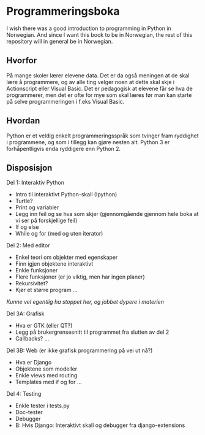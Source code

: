 Programmeringsboka
==================

I wish there was a good introduction to programming in Python in Norwegian. And since I want this book to be in Norwegian, the rest of this repository will in general be in Norwegian.

Hvorfor
-------

På mange skoler lærer elevene data. Det er da også meningen at de skal lære å programmere, og av alle ting velger noen at dette skal skje i Actionscript eller Visual Basic. Det er pedagogisk at elevene får se hva de programmerer, men det er ofte for mye som skal læres før man kan starte på selve programmeringen i f.eks Visual Basic.

Hvordan
-------

Python er et veldig enkelt programmeringsspråk som tvinger fram ryddighet i programmene, og som i tillegg kan gjøre nesten alt. Python 3 er forhåpentligvis enda ryddigere enn Python 2.

Disposisjon
-----------

Del 1: Interaktiv Python
- Intro til interaktivt Python-skall (Ipython)
- Turtle?
- Print og variabler
- Legg inn feil og se hva som skjer (gjennomgående gjennom hele boka at vi ser på forskjellige feil)
- If og else
- While og for (med og uten iterator)

Del 2: Med editor
- Enkel teori om objekter med egenskaper
- Finn igjen objektene interaktivt
- Enkle funksjoner
- Flere funksjoner (er jo viktig, men har ingen planer)
- Rekursivitet?
- Kjør et større program
...

_Kunne vel egentlig ha stoppet her, og jobbet dypere i materien_

Del 3A: Grafisk
- Hva er GTK (eller QT?)
- Legg på brukergrensesnitt til programmet fra slutten av del 2
- Callbacks?
...

Del 3B: Web (er ikke grafisk programmering på vei ut nå?)
- Hva er Django
- Objektene som modeller
- Enkle views med routing
- Templates med if og for
...

Del 4: Testing
- Enkle tester i tests.py
- Doc-tester
- Debugger
- B: Hvis Django: Interaktivt skall og debugger fra django-extensions
